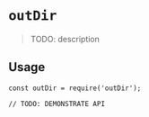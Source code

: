 # `outDir`

> TODO: description

## Usage

```
const outDir = require('outDir');

// TODO: DEMONSTRATE API
```
